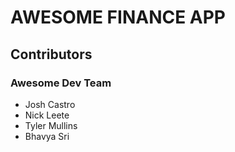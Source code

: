 # AWESOME FINANCE APP

## Contributors

### Awesome Dev Team

- Josh Castro
- Nick Leete
- Tyler Mullins
- Bhavya Sri
